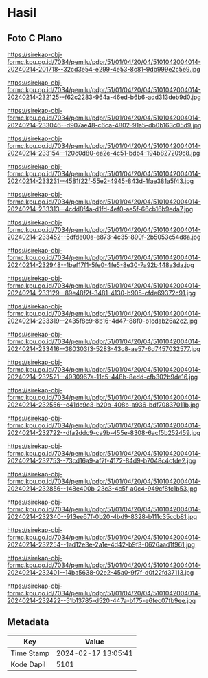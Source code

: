 # Hasil

## Foto C Plano

https://sirekap-obj-formc.kpu.go.id/7034/pemilu/pdpr/51/01/04/20/04/5101042004014-20240214-201718--32cd3e54-e299-4e53-8c81-9db999e2c5e9.jpg

https://sirekap-obj-formc.kpu.go.id/7034/pemilu/pdpr/51/01/04/20/04/5101042004014-20240214-232125--f62c2283-964a-46ed-b6b6-add313deb9d0.jpg

https://sirekap-obj-formc.kpu.go.id/7034/pemilu/pdpr/51/01/04/20/04/5101042004014-20240214-233046--d907ae48-c6ca-4802-91a5-db0b163c05d9.jpg

https://sirekap-obj-formc.kpu.go.id/7034/pemilu/pdpr/51/01/04/20/04/5101042004014-20240214-233154--120c0d80-ea2e-4c51-bdb4-194b827209c8.jpg

https://sirekap-obj-formc.kpu.go.id/7034/pemilu/pdpr/51/01/04/20/04/5101042004014-20240214-233231--4581f22f-55e2-4945-843d-1fae381a5f43.jpg

https://sirekap-obj-formc.kpu.go.id/7034/pemilu/pdpr/51/01/04/20/04/5101042004014-20240214-233313--4cdd8f4a-d1fd-4ef0-ae5f-66cb16b9eda7.jpg

https://sirekap-obj-formc.kpu.go.id/7034/pemilu/pdpr/51/01/04/20/04/5101042004014-20240214-233452--5dfde00a-e873-4c35-890f-2b5053c54d8a.jpg

https://sirekap-obj-formc.kpu.go.id/7034/pemilu/pdpr/51/01/04/20/04/5101042004014-20240214-232948--1bef17f1-5fe0-4fe5-8e30-7a92b448a3da.jpg

https://sirekap-obj-formc.kpu.go.id/7034/pemilu/pdpr/51/01/04/20/04/5101042004014-20240214-233129--89e48f2f-3481-4130-b905-cfde69372c91.jpg

https://sirekap-obj-formc.kpu.go.id/7034/pemilu/pdpr/51/01/04/20/04/5101042004014-20240214-233319--2435f8c9-8b16-4d47-88f0-b1cdab26a2c2.jpg

https://sirekap-obj-formc.kpu.go.id/7034/pemilu/pdpr/51/01/04/20/04/5101042004014-20240214-233416--380303f3-5283-43c8-ae57-6d7457032577.jpg

https://sirekap-obj-formc.kpu.go.id/7034/pemilu/pdpr/51/01/04/20/04/5101042004014-20240214-232521--4930967a-11c5-448b-8edd-cfb302b9de16.jpg

https://sirekap-obj-formc.kpu.go.id/7034/pemilu/pdpr/51/01/04/20/04/5101042004014-20240214-232556--c41dc9c3-b20b-408b-a936-bdf70837011b.jpg

https://sirekap-obj-formc.kpu.go.id/7034/pemilu/pdpr/51/01/04/20/04/5101042004014-20240214-232722--dfa2ddc9-ca9b-455e-8308-6acf5b252459.jpg

https://sirekap-obj-formc.kpu.go.id/7034/pemilu/pdpr/51/01/04/20/04/5101042004014-20240214-232753--73cd16a9-af7f-4172-84d9-b7048c4cfde2.jpg

https://sirekap-obj-formc.kpu.go.id/7034/pemilu/pdpr/51/01/04/20/04/5101042004014-20240214-232856--148e400b-23c3-4c5f-a0c4-949cf8fc1b53.jpg

https://sirekap-obj-formc.kpu.go.id/7034/pemilu/pdpr/51/01/04/20/04/5101042004014-20240214-232340--913ee67f-0b20-4bd9-8328-b111c35ccb81.jpg

https://sirekap-obj-formc.kpu.go.id/7034/pemilu/pdpr/51/01/04/20/04/5101042004014-20240214-232254--1ad12e3e-2a1e-4d42-b9f3-0626aad1f961.jpg

https://sirekap-obj-formc.kpu.go.id/7034/pemilu/pdpr/51/01/04/20/04/5101042004014-20240214-232401--14ba5638-02e2-45a0-9f7f-d0f22fd37113.jpg

https://sirekap-obj-formc.kpu.go.id/7034/pemilu/pdpr/51/01/04/20/04/5101042004014-20240214-232422--51b13785-d520-447a-b175-e6fec07fb9ee.jpg


## Metadata

| Key        | Value               |
| ---------- | ------------------- |
| Time Stamp | 2024-02-17 13:05:41 |
| Kode Dapil | 5101                |



